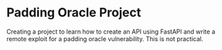 # Padding Oracle Project

Creating a project to learn how to create an API using FastAPI and write a remote exploit for a padding oracle vulnerability. This is not practical.
